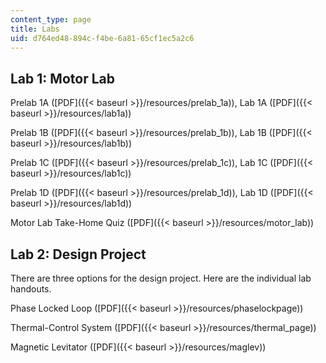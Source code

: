 ```yaml
---
content_type: page
title: Labs
uid: d764ed48-894c-f4be-6a81-65cf1ec5a2c6
---
```


Lab 1: Motor Lab
----------------

Prelab 1A ([PDF]({{< baseurl >}}/resources/prelab_1a)), Lab 1A ([PDF]({{< baseurl >}}/resources/lab1a))

Prelab 1B ([PDF]({{< baseurl >}}/resources/prelab_1b)), Lab 1B ([PDF]({{< baseurl >}}/resources/lab1b))

Prelab 1C ([PDF]({{< baseurl >}}/resources/prelab_1c)), Lab 1C ([PDF]({{< baseurl >}}/resources/lab1c))

Prelab 1D ([PDF]({{< baseurl >}}/resources/prelab_1d)), Lab 1D ([PDF]({{< baseurl >}}/resources/lab1d))

Motor Lab Take-Home Quiz ([PDF]({{< baseurl >}}/resources/motor_lab))

Lab 2: Design Project
---------------------

There are three options for the design project. Here are the individual lab handouts.

Phase Locked Loop ([PDF]({{< baseurl >}}/resources/phaselockpage))

Thermal-Control System ([PDF]({{< baseurl >}}/resources/thermal_page))

Magnetic Levitator ([PDF]({{< baseurl >}}/resources/maglev))